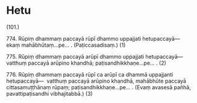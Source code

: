 

# Hetu







(101.)

774\. Rūpiṃ dhammaṃ paccayā rūpī dhammo uppajjati hetupaccayā—  ekaṃ mahābhūtaṃ…pe… . (Paṭiccasadisaṃ.) (1)

775\. Rūpiṃ dhammaṃ paccayā arūpī dhammo uppajjati hetupaccayā—  vatthuṃ paccayā arūpino khandhā; paṭisandhikkhaṇe…pe… . (2)

776\. Rūpiṃ dhammaṃ paccayā rūpī ca arūpī ca dhammā uppajjanti hetupaccayā—  vatthuṃ paccayā arūpino khandhā, mahābhūte paccayā cittasamuṭṭhānaṃ rūpaṃ; paṭisandhikkhaṇe…pe… . (Evaṃ avasesā pañhā, pavattipaṭisandhi vibhajitabbā.) (3)



